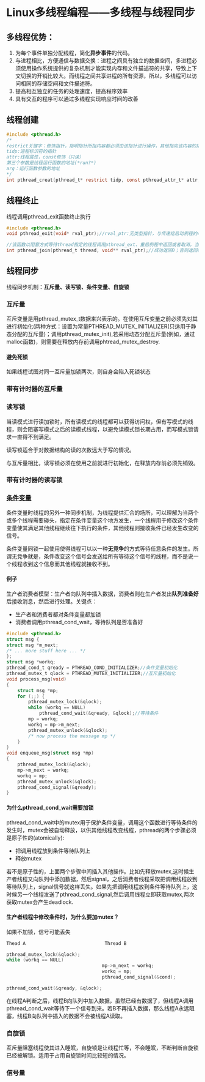 # Linux多线程编程——多线程与线程同步

## 多线程优势：
1. 为每个事件单独分配线程，简化**异步事件**的代码。
2. 与进程相比，方便通信与数据交换：进程之间具有独立的数据空间，多进程必须使用操作系统提供的复杂机制才能实现内存和文件描述符的共享，导致上下文切换的开销比较大。而线程之间共享进程的所有资源，所以，多线程可以访问相同的存储空间和文件描述符。
3. 提高相互独立的任务的处理速度，提高程序效率
4. 具有交互的程序可以通过多线程实现响应时间的改善

## 线程创建
```c
#include <pthread.h>
/*
restrict关键字：修饰指针，指明指针所指内容都必须由该指针进行操作，其他指向该内容的指针都为无效指针
tidp:进程标识符的指针
attr:线程属性，const修饰（只读）
第三个参数是线程运行函数的地址(*run?*)
arg：运行函数参数的地址
*/
int pthread_creat(pthread_t* restrict tidp, const pthread_attr_t* attr, void* (*start_rtn)(void*), restrict arg);
```
## 线程终止
线程调用pthread_exit函数终止执行
```c
#include <pthread.h>
void pthread_exit(void* rval_ptr);//rval_ptr:无类型指针，与传递给启动例程的单个参数类似，可以通过其他线程调用pthread_join函数访问该指针

//该函数以阻塞方式等待thread指定的线程调用pthread_ext、重启例程中返回或者取消。当函数返回时，被等待线程的资源被收回。如果该线程已经结束，那么该函数立即返回，并且thread指定的线程必须是joinable的。
int pthread_join(pthread_t thread, void** rval_ptr);//成功返回0；否则返回错误编号
```
## 线程同步
线程同步机制：**互斥量、读写锁、条件变量、自旋锁**

### 互斥量
互斥变量是用pthread_mutex_t数据来兴表示的。在使用互斥变量之前必须先对其进行初始化(两种方式：设置为常量PTHREAD_MUTEX_INITIALIZER(只适用于静态分配的互斥量)；调用pthread_mutex_init),若采用动态分配互斥量(例如，通过malloc函数)，则需要在释放内存前调用phtread_mutex_destroy.

#### 避免死锁
如果线程试图对同一互斥量加锁两次，则自身会陷入死锁状态

### 带有计时器的互斥量

### 读写锁
当读模式进行读加锁时，所有读模式的线程都可以获得访问权，但有写模式的线程，则会阻塞写模式之后的读模式线程，以避免读模式锁长期占用，而写模式锁请求一直得不到满足。

读写锁适合于对数据结构的读的次数远大于写的情况。

与互斥量相比，读写锁必须在使用之前就进行初始化，在释放内存前必须先销毁。

### 带有计时器的读写锁

### [条件变量](https://www.cnblogs.com/harlanc/p/8596211.html)
条件变量时线程的另外一种同步机制，为线程提供汇合的场所，可以理解为当两个或多个线程需要碰头，指定在条件变量这个地方发生，一个线程用于修改这个条件变量使其满足其他线程继续往下执行的条件，其他线程则接收条件已经发生改变的信号。

条件变量同锁一起使用使得线程可以以一种**无竞争**的方式等待任意条件的发生。所谓无竞争就是，条件改变这个信号会发送给所有等待这个信号的线程，而不是说一个线程收到这个信息而其他线程就接收不到。

#### 例子
生产者消费者模型：生产者向队列中插入数据，消费者则在生产者发出**队列准备好**后接收消息，然后进行处理。关键点：
- 生产者和消费者都对条件变量都加锁
- 消费者调用pthread_cond_wait，等待队列是否准备好
```c
#include <pthread.h>
struct msg {
struct msg *m_next;
/* ... more stuff here ... */
};
struct msg *workq;
pthread_cond_t qready = PTHREAD_COND_INITIALIZER;//条件变量初始化
pthread_mutex_t qlock = PTHREAD_MUTEX_INITIALIZER;//互斥量初始化
void process_msg(void)
{
    struct msg *mp;
    for (;;) {
        pthread_mutex_lock(&qlock);
        while (workq == NULL)
            pthread_cond_wait(&qready, &qlock);//等待条件
        mp = workq;
        workq = mp->m_next;
        pthread_mutex_unlock(&qlock);
        /* now process the message mp */
    }
}
void enqueue_msg(struct msg *mp)
{
    pthread_mutex_lock(&qlock);
    mp->m_next = workq;
    workq = mp;
    pthread_mutex_unlock(&qlock);
    pthread_cond_signal(&qready);
}
```
#### 为什么pthread_cond_wait需要加锁
pthread_cond_wait中的mutex用于保护条件变量，调用这个函数进行等待条件的发生时，mutex会被自动释放，以供其他线程改变线程，pthread的两个步骤必须是原子性的(atomically):
- 把调用线程放到条件等待队列上
- 释放mutex

若不是原子性的，上面两个步骤中间插入其他操作。比如先释放mutex,这时候生产者线程又向队列中添加数据，然后signal，之后消费者线程采取把调用线程放到等待队列上，signal信号就这样丢失。如果先把调用线程放到条件等待队列上，这时候另一个线程发送了pthread_cond_signal,然后调用线程立即获取mutex,两次获取mutex会产生deadlock.

#### 生产者线程中修改条件时，为什么要加mutex？
如果不加锁，信号可能丢失
```c
Thead A                             Thread B

pthread_mutex_lock(&qlock);
while (workq == NULL)
                                   mp->m_next = workq;
                                   workq = mp;
                                   pthread_cond_signal(&cond);

pthread_cond_wait(&qready, &qlock);
```
在线程A判断之后，线程B向队列中加入数据，虽然已经有数据了，但线程A调用pthread_cond_wait等待下一个信号到来。若B不再插入数据，那么线程A永远阻塞，线程B向队列中插入的数据不会被线程A读取。

### 自旋锁
互斥量阻塞线程使其进入睡眠，自旋锁是让线程忙等，不会睡眠，不断判断自旋锁已经被解锁。适用于占用自旋锁时间比较短的情况。

### 信号量
